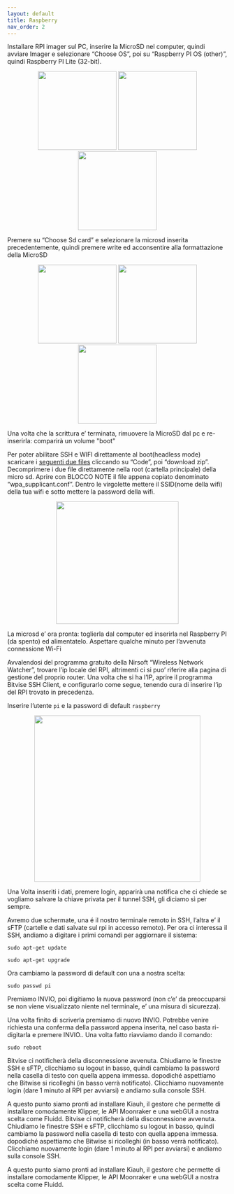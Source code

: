 ```yaml
---
layout: default
title: Raspberry
nav_order: 2
---
```


Installare RPI imager sul PC, inserire la MicroSD nel computer, quindi avviare Imager e selezionare “Choose OS”, poi su “Raspberry PI OS (other)”, quindi Raspberry PI Lite (32-bit).

<p align="center">
<img src="https://raw.githubusercontent.com/sugar012/klipperITA/main/images/image6.png" height="180"> <img src="https://raw.githubusercontent.com/sugar012/klipperITA/main/images/image1.png" height="180"> <img src="https://raw.githubusercontent.com/sugar012/klipperITA/main/images/image20.png" height="180">
</p>

Premere su “Choose Sd card” e selezionare la microsd inserita precedentemente, quindi premere write ed acconsentire alla formattazione della MicroSD

<p align="center">
<img src="https://raw.githubusercontent.com/sugar012/klipperITA/main/images/image8.png" height="180"> <img src="https://raw.githubusercontent.com/sugar012/klipperITA/main/images/image5.png" height="180"> <img src="https://raw.githubusercontent.com/sugar012/klipperITA/main/images/image15.png" height="180">
</p>

Una volta che la scrittura e’ terminata, rimuovere la MicroSD dal pc e re-inserirla: comparirà un volume "boot"

Per poter abilitare SSH e WIFI direttamente al boot(headless mode) scaricare i [seguenti due files](https://github.com/Blaster1920/RPI_headless_tools/tree/main) cliccando su “Code”, poi “download zip”.
Decomprimere i due file direttamente nella root (cartella principale) della micro sd. 
Aprire con BLOCCO NOTE il file appena copiato denominato “wpa_supplicant.conf”. Dentro le virgolette mettere il SSID(nome della wifi) della tua wifi e sotto mettere la password della wifi.

<p align="center">
<img src="https://raw.githubusercontent.com/sugar012/klipperITA/main/images/image12.png" height="280">
</p>

La microsd e’ ora pronta: toglierla dal computer ed inserirla nel Raspberry PI (da spento) ed alimentatelo. Aspettare qualche minuto per l’avvenuta connessione Wi-Fi

Avvalendosi del programma gratuito della Nirsoft “Wireless Network Watcher”, trovare l’ip locale del RPI, altrimenti ci si puo’ riferire alla pagina di gestione del proprio router.
Una volta che si ha l’IP, aprire il programma Bitvise SSH Client, e configurarlo come segue, tenendo cura di inserire l’ip del RPI trovato in precedenza. 

Inserire l’utente `pi` e la password di default `raspberry`

<p align="center">
<img src="https://raw.githubusercontent.com/sugar012/klipperITA/main/images/image11.png" height="380">
</p>

Una Volta inseriti i dati, premere login, apparirà una notifica che ci chiede se vogliamo salvare la chiave privata per il tunnel SSH, gli diciamo sì per sempre.

Avremo due schermate, una é il nostro terminale remoto in SSH, l’altra e’ il sFTP (cartelle e dati salvate sul rpi in accesso remoto). Per ora ci interessa il SSH, andiamo a digitare i primi comandi per aggiornare il sistema:

```shell
sudo apt-get update
```

```shell
sudo apt-get upgrade
```

Ora cambiamo la password di default con una a nostra scelta:

```shell
sudo passwd pi
```

Premiamo INVIO, poi digitiamo la nuova password (non c’e’ da preoccuparsi se non viene visualizzato niente nel terminale, e’ una misura di sicurezza).

Una volta finito di scriverla premiamo di nuovo INVIO. Potrebbe venire richiesta una conferma della password appena inserita, nel caso basta ri-digitarla e premere INVIO.. Una volta fatto riavviamo dando il comando:

```shell
sudo reboot
```

Bitvise ci notificherà della disconnessione avvenuta. Chiudiamo le finestre SSH e sFTP, clicchiamo su logout in basso, quindi cambiamo la password nella casella di testo con quella appena immessa. dopodiché aspettiamo che Bitwise si ricolleghi (in basso verrà notificato). Clicchiamo nuovamente login (dare 1 minuto al RPI per avviarsi) e andiamo sulla console SSH.

A questo punto siamo pronti ad installare Kiauh, il gestore che permette di installare comodamente Klipper, le API Moonraker e una webGUI a nostra scelta come Fluidd.
Bitvise ci notificherà della disconnessione avvenuta. Chiudiamo le finestre SSH e sFTP, clicchiamo su logout in basso, quindi cambiamo la password nella casella di testo con quella appena immessa. dopodiché aspettiamo che Bitwise si ricolleghi (in basso verrà notificato). Clicchiamo nuovamente login (dare 1 minuto al RPI per avviarsi) e andiamo sulla console SSH.

A questo punto siamo pronti ad installare Kiauh, il gestore che permette di installare comodamente Klipper, le API Moonraker e una webGUI a nostra scelta come Fluidd.
